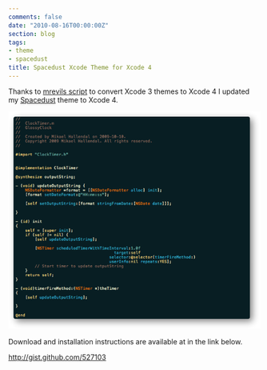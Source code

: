 ```yaml
---
comments: false
date: "2010-08-16T00:00:00Z"
section: blog
tags:
- theme
- spacedust
title: Spacedust Xcode Theme for Xcode 4
---
```


Thanks to <a href="http://gist.github.com/488120">mrevils script</a> to convert Xcode 3 themes to Xcode 4 I updated my [Spacedust](http://hallski.org/blog/spacedust-xcode-theme) theme to Xcode 4.

<img src="/images/posts/spacedust-xcode-theme.png" alt="Screenshot showing the Spacedust theme in Xcode 4"/>

Download and installation instructions are available at in the link below.

<a href="http://gist.github.com/527103">http://gist.github.com/527103</a>
